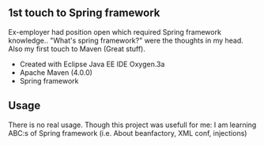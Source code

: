## 1st touch to Spring framework
Ex-employer had position open which required Spring framework knowledge.. "What's spring framework?" were the thoughts in my head.
Also my first  touch to Maven (Great stuff).

 * Created with Eclipse Java EE IDE Oxygen.3a
 * Apache Maven (4.0.0)  
 * Spring framework
 
 ## Usage
 
 There is no real usage. Though this project was usefull for me:
 I am learning ABC:s of Spring framework (i.e. About beanfactory, XML conf, injections)
